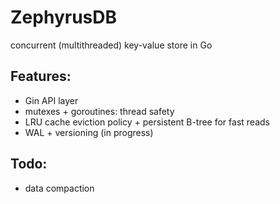# ZephyrusDB

concurrent (multithreaded) key-value store in Go

## Features:
- Gin API layer
- mutexes + goroutines: thread safety
- LRU cache eviction policy + persistent B-tree for fast reads 
- WAL + versioning (in progress)

## Todo:
- data compaction
